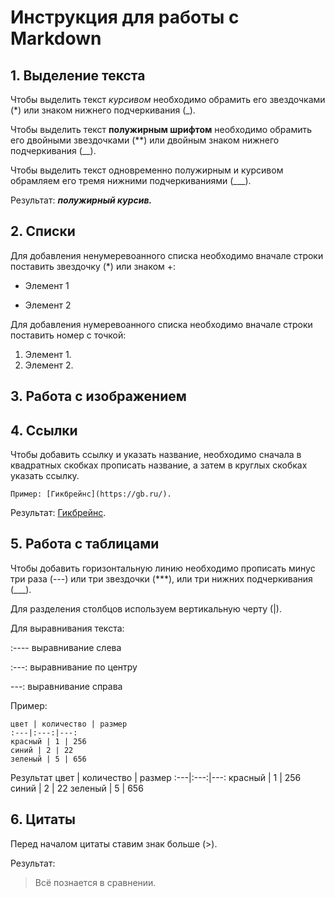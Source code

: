 # Инструкция для работы с Markdown

## 1. Выделение текста
Чтобы выделить текст *курсивом* необходимо обрамить его звездочками (*) или знаком нижнего подчеркивания (_).

Чтобы выделить текст **полужирным шрифтом** необходимо обрамить его двойными звездочками (**) или двойным знаком нижнего подчеркивания (__).

Чтобы выделить текст одновременно полужирным и курсивом обрамляем его тремя нижними подчеркиваниями (___).

Результат: ___полужирный курсив.___

## 2. Списки
Для добавления ненумеревоанного списка необходимо вначале строки поставить звездочку (*) или знаком +:
* Элемент 1
+ Элемент 2

Для добавления нумеревоанного списка необходимо вначале строки поставить номер с точкой:
1. Элемент 1.
2. Элемент 2.


## 3. Работа с изображением

## 4. Ссылки

Чтобы добавить ссылку и указать название, необходимо сначала в квадратных скобках прописать название, а затем в круглых скобках указать ссылку.

    Пример: [Гикбрейнс](https://gb.ru/).

Результат: [Гикбрейнс](https://gb.ru/).

## 5. Работа с таблицами

Чтобы добавить горизонтальную линию необходимо прописать минус три раза (---) или три звездочки (***), или три нижних подчеркивания (___).

Для разделения столбцов используем вертикальную черту (|).

Для выравнивания текста:

:---- выравнивание слева

:---: выравнивание по центру

---: выравнивание справа

Пример:

    цвет | количество | размер
    :---|:---:|---:
    красный | 1 | 256
    синий | 2 | 22
    зеленый | 5 | 656
Результат
цвет | количество | размер
:---|:---:|---:
красный | 1 | 256
синий | 2 | 22
зеленый | 5 | 656


## 6. Цитаты

Перед началом цитаты ставим знак больше (>).

Результат:

> Всё познается в сравнении.
